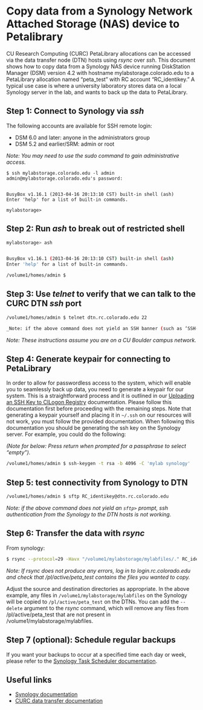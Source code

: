 # Copy data from a Synology Network Attached Storage (NAS) device to Petalibrary

CU Research Computing (CURC) PetaLibrary allocations can be accessed via the data transfer node (DTN) hosts using _rsync_ over _ssh_. This document shows how to copy data from a Synology NAS device running DiskStation Manager (DSM) version 4.2 with hostname mylabstorage.colorado.edu to a PetaLibrary allocation named “peta_test” with RC account “RC_identikey.”  A typical use case is where a university laboratory stores data on a local Synology server in the lab, and wants to back up the data to PetaLibrary.

## Step 1: Connect to Synology via _ssh_ 

The following accounts are available for SSH remote login:
* DSM 6.0 and later: anyone in the administrators group
* DSM 5.2 and earlier/SRM: admin or root

_Note: You may need to use the _sudo_ command to gain administrative access._

```
$ ssh mylabstorage.colorado.edu -l admin
admin@mylabstorage.colorado.edu's password:


BusyBox v1.16.1 (2013-04-16 20:13:10 CST) built-in shell (ash)
Enter 'help' for a list of built-in commands.

mylabstorage>
```


## Step 2: Run _ash_ to break out of restricted shell

```bash
mylabstorage> ash


BusyBox v1.16.1 (2013-04-16 20:13:10 CST) built-in shell (ash)
Enter 'help' for a list of built-in commands.

/volume1/homes/admin $
```

## Step 3: Use _telnet_ to verify that we can talk to the CURC DTN _ssh_ port

```bash
/volume1/homes/admin $ telnet dtn.rc.colorado.edu 22

_Note: if the above command does not yield an SSH banner (such as ‘SSH-2.0-OpenSSH_7.4’), ssh connectivity from the Synology to the DTN hosts is not working._
```
_Note: These instructions assume you are on a CU Boulder campus network._

## Step 4: Generate keypair for connecting to PetaLibrary 

In order to allow for passwordless access to the system, which will enable you to seamlessly back up data, you need to generate a keypair for our system. This is a straightforward process and it is outlined in our [Uploading an SSH Key to CILogon Registry](../../additional-resources/registrycilogon-instructions.md) documentation. Please follow this documentation first before proceeding with the remaining steps. Note that generating a keypair yourself and placing it in `~/.ssh` on our resources will not work, you must follow the provided documentation. 
When following this documentation you should be generating the ssh key on the Synology server. For example, you could do the following:

_(Note for below: Press return when prompted for a passphrase to select “empty”)._

```bash
/volume1/homes/admin $ ssh-keygen -t rsa -b 4096 -C 'mylab synology'
```

## Step 5: test connectivity from Synology to DTN

```bash
/volume1/homes/admin $ sftp RC_identikey@dtn.rc.colorado.edu
```

_Note: if the above command does not yield an `sftp>` prompt, ssh authentication from the Synology to the DTN hosts is not working._

## Step 6: Transfer the data with _rsync_

From synology:
```bash
$ rsync --protocol=29 -Havx "/volume1/mylabstorage/mylabfiles/." RC_identikey@dtn.rc.colorado.edu:/pl/active/peta_test/.
```

_Note: If _rsync_ does not produce any errors, log in to login.rc.colorado.edu and check that /pl/active/peta_test contains the files you wanted to copy._

Adjust the source and destination directories as appropriate. In the above example, any files in `/volume1/mylabstorage/mylabfiles` on the Synology will be copied to `/pl/active/peta_test` on the DTNs. You can add the `--delete` argument to the _rsync_ command, which will remove any files from /pl/active/peta_test that are not present in /volume1/mylabstorage/mylabfiles.

## Step 7 (optional): Schedule regular backups

If you want your backups to occur at a specified time each day or week, please refer to the [Synology Task Scheduler documentation](https://www.synology.com/en-global/knowledgebase/DSM/help/DSM/AdminCenter/system_taskscheduler).  

## Useful links

* [Synology documentation](https://www.synology.com/en-us/support/documentation?query=&type=All&section=All&p=1)
* [CURC data transfer documentation](../../compute/data-transfer.md)

